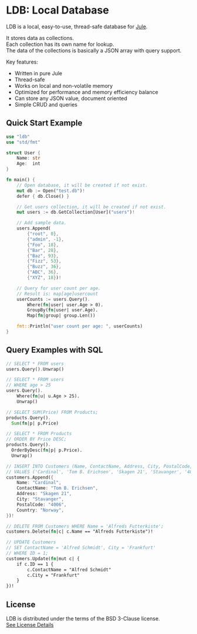 # LDB: Local Database

LDB is a local, easy-to-use, thread-safe database for [Jule](https://github.com/julelang/jule).

It stores data as collections.\
Each collection has its own name for lookup.\
The data of the collections is basically a JSON array with query support.

Key features:
- Written in pure Jule
- Thread-safe
- Works on local and non-volatile memory
- Optimized for performance and memory efficiency balance
- Can store any JSON value, document oriented
- Simple CRUD and queries

## Quick Start Example

```rust
use "ldb"
use "std/fmt"

struct User {
	Name: str
	Age:  int
}

fn main() {
	// Open database, it will be created if not exist.
	mut db := Open("test.db")!
	defer { db.Close() }

	// Get users collection, it will be created if not exist.
	mut users := db.GetCollection[User]("users")!

	// Add sample data.
	users.Append(
		{"root", 0},
		{"admin", -1},
		{"Foo", 18},
		{"Bar", 28},
		{"Baz", 93},
		{"Fizz", 53},
		{"Buzz", 36},
		{"ABC", 36},
		{"XYZ", 18})!

	// Query for user count per age.
	// Result is: map[age]usercount
	userCounts := users.Query().
		Where(fn|user| user.Age > 0).
		GroupBy(fn|user| user.Age).
		Map(fn|group| group.Len())

	fmt::Println("user count per age: ", userCounts)
}
```

## Query Examples with SQL

```rust
// SELECT * FROM users
users.Query().Unwrap()
```
```rust
// SELECT * FROM users
// WHERE age > 25
users.Query().
	Where(fn|u| u.Age > 25).
	Unwrap()
```
```rust
// SELECT SUM(Price) FROM Products;
products.Query().
  Sum(fn|p| p.Price)
```
```rust
// SELECT * FROM Products
// ORDER BY Price DESC;
products.Query().
  OrderByDesc(fn|p| p.Price).
  Unwrap()
```
```rust
// INSERT INTO Customers (Name, ContactName, Address, City, PostalCode, Country)
// VALUES ('Cardinal', 'Tom B. Erichsen', 'Skagen 21', 'Stavanger', '4006', 'Norway');
customers.Append({
	Name: "Cardinal",
	ContactName: "Tom B. Erichsen",
	Address: "Skagen 21",
	City: "Stavanger",
	PostalCode: "4006",
	Country: "Norway",
})!
```
```rust
// DELETE FROM Customers WHERE Name = 'Alfreds Futterkiste';
customers.Delete(fn|c| c.Name == "Alfreds Futterkiste")!
```
```rust
// UPDATE Customers
// SET ContactName = 'Alfred Schmidt', City = 'Frankfurt'
// WHERE ID = 1;
customers.Update(fn|mut c| {
	if c.ID == 1 {
		c.ContactName = "Alfred Schmidt"
		c.City = "Frankfurt"
	}
})!
```

## License

LDB is distributed under the terms of the BSD 3-Clause license. <br>
[See License Details](./LICENSE)
